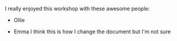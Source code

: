I really enjoyed this workshop with these awesome people: 
* Ollie

* Emma I think this is how I change the document but I'm not sure 
